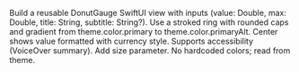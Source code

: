 Build a reusable DonutGauge SwiftUI view with inputs (value: Double, max: Double, title: String, subtitle: String?). Use a stroked ring with rounded caps and gradient from theme.color.primary to theme.color.primaryAlt. Center shows value formatted with currency style. Supports accessibility (VoiceOver summary). Add size parameter. No hardcoded colors; read from theme.